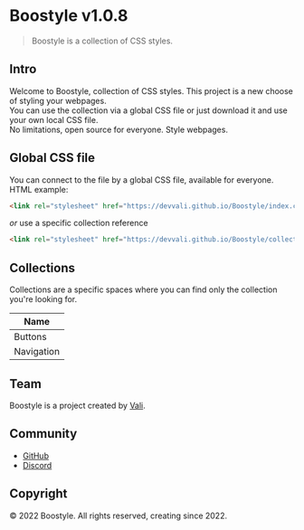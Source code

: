 # Boostyle v1.0.8

> Boostyle is a collection of CSS styles.

## Intro

Welcome to Boostyle, collection of CSS styles. This project is a new choose of styling your webpages.<br>You can use the collection via a global CSS file or just download it and use your own local CSS file.<br>No limitations, open source for everyone. Style webpages.

## Global CSS file

You can connect to the file by a global CSS file, available for everyone.<br>HTML example:
```html
<link rel="stylesheet" href="https://devvali.github.io/Boostyle/index.css">
```
*or* use a specific collection reference
```html
<link rel="stylesheet" href="https://devvali.github.io/Boostyle/collections/COLLECTION_NAME.css">
```

## Collections
Collections are a specific spaces where you can find only the collection you're looking for.

| Name
| ------------
| Buttons
| Navigation

## Team

Boostyle is a project created by [Vali](https://github.com/devvali).

## Community

- [GitHub](https://github.com/DevVali/boostyle)
- [Discord](https://discord.gg/dsTTyA7MuQ)

## Copyright

© 2022 Boostyle. All rights reserved, creating since 2022.
